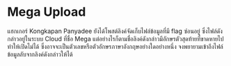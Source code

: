 # Mega Upload

แฮกเกอร์ Kongkapan Panyadee ยังได้โพสต์ลิงค์จัดเก็บไฟล์ข้อมูลที่มี flag ซ่อนอยู่ ซึ่งไฟล์ดังกล่าวอยู่ในระบบ Cloud ที่ชื่อ Mega แต่อย่างไรก็ตามชื่อลิงค์ดังกล่าวมีอักษรตัวสุดท้ายที่ขาดหายไปทำให้เปิดไม่ได้ ซึ่งอาจจะเป็นตัวเลขหรือตัวอักษรภาษาอังกฤษอย่างใดอย่างหนึ่ง จงพยายามเข้าถึงไฟล์ข้อมูลลับจากลิงค์ดังกล่าวให้ได้
